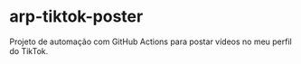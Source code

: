 # arp-tiktok-poster
Projeto de automação com GitHub Actions para postar vídeos no meu perfil do TikTok.  
